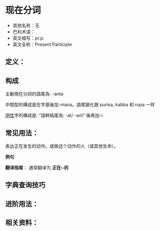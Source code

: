 # 现在分词

* 其他名称：无
* 巴利术语：
* 英文缩写：pr.p.
* 英文全称：Present Participle

## 定义：

## 构成

主動現在分詞的語尾為: -anta 

中間型的構成是在字基後加-mana。語尾變化跟 purisa, kabba 和 rupa 一样

[阴性](declension/feminine.md)字的構成是: “語幹結尾為: -at/ -ant” 後再加-i 


## 常见用法：

表达正在发生的动作。或做这个动作的人（或其他生命）。

**例句**

**翻译指南**： 
通常翻译为 **正在~的**


## 字典查询技巧


## 进阶用法：


## 相关资料：

